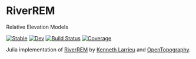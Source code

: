 # RiverREM
Relative Elevation Models

[![Stable](https://img.shields.io/badge/docs-stable-blue.svg)](https://evetion.github.io/RiverREM.jl/stable/)
[![Dev](https://img.shields.io/badge/docs-dev-blue.svg)](https://evetion.github.io/RiverREM.jl/dev/)
[![Build Status](https://github.com/evetion/RiverREM.jl/actions/workflows/CI.yml/badge.svg?branch=main)](https://github.com/evetion/RiverREM.jl/actions/workflows/CI.yml?query=branch%3Amain)
[![Coverage](https://codecov.io/gh/evetion/RiverREM.jl/branch/main/graph/badge.svg)](https://codecov.io/gh/evetion/RiverREM.jl)

Julia implementation of [RiverREM](https://github.com/OpenTopography/RiverREM) by [Kenneth Larrieu](https://github.com/klarrieu) and [OpenTopography](https://github.com/OpenTopography).
